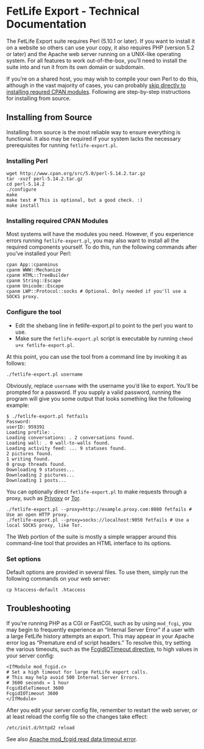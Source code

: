 # FetLife Export - Technical Documentation

The FetLife Export suite requires Perl (5.10.1 or later). If you want to install it on a website so others can use your copy, it also requires PHP (version 5.2 or later) and the Apache web server running on a UNIX-like operating system. For all features to work out-of-the-box, you’ll need to install the suite into and run it from its own domain or subdomain.

If you’re on a shared host, you may wish to compile your own Perl to do this, although in the vast majority of cases, you can probably [skip directly to installing requred CPAN modules](#installing-required-cpan-modules). Following are step-by-step instructions for installing from source.

## Installing from Source

Installing from source is the most reliable way to ensure everything is functional. It also may be required if your system lacks the necessary prerequisites for running `fetlife-export.pl`.

### Installing Perl

    wget http://www.cpan.org/src/5.0/perl-5.14.2.tar.gz
    tar -xvzf perl-5.14.2.tar.gz
    cd perl-5.14.2
    ./configure
    make
    make test # This is optional, but a good check. :)
    make install

### Installing required CPAN Modules

Most systems will have the modules you need. However, if you experience errors running `fetlife-export.pl`, you may also want to install all the required components yourself. To do this, run the following commands after you’ve installed your Perl:

    cpan App::cpanminus
    cpanm WWW::Mechanize
    cpanm HTML::TreeBuilder
    cpanm String::Escape
    cpanm Unicode::Escape
    cpanm LWP::Protocol::socks # Optional. Only needed if you'll use a SOCKS proxy.

### Configure the tool

* Edit the shebang line in fetlife-export.pl to point to the perl you want to use.
* Make sure the `fetlife-export.pl` script is executable by running `chmod u+x fetlife-export.pl`.

At this point, you can use the tool from a command line by invoking it as follows:

    ./fetlife-export.pl username

Obviously, replace `username` with the username you’d like to export. You’ll be prompted for a password. If you supply a valid password, running the program will give you some output that looks something like the following example:

    $ ./fetlife-export.pl fetfails
    Password: 
    userID: 959391
    Loading profile: .
    Loading conversations: . 2 conversations found.
    Loading wall: . 0 wall-to-walls found.
    Loading activity feed: ... 9 statuses found.
    2 pictures found.
    1 writing found.
    0 group threads found.
    Downloading 9 statuses...
    Downloading 2 pictures...
    Downloading 1 posts...

You can optionally direct `fetlife-export.pl` to make requests through a proxy, such as [Privoxy](http://privoxy.org/) or [Tor](https://torproject.org/).

    ./fetlife-export.pl --proxy=http://example.proxy.com:8080 fetfails # Use an open HTTP proxy.
    ./fetlife-export.pl --proxy=socks://localhost:9050 fetfails # Use a local SOCKS proxy, like Tor.

The Web portion of the suite is mostly a simple wrapper around this command-line tool that provides an HTML interface to its options.

### Set options

Default options are provided in several files. To use them, simply run the following commands on your web server:

    cp htaccess-default .htaccess

## Troubleshooting

If you’re running PHP as a CGI or FastCGI, such as by using `mod_fcgi`, you may begin to frequently experience an “Internal Server Error” if a user with a large FetLife history attempts an export. This may appear in your Apache error log as “Premature end of script headers.” To resolve this, try setting the various timeouts, such as the [FcgidIOTimeout directive](https://httpd.apache.org/mod_fcgid/mod/mod_fcgid.html#fcgidiotimeout "Apache manual page for FcgidIOTimeout directive."), to high values in your server config:

    <IfModule mod_fcgid.c>
    # Set a high timeout for large FetLife export calls.
    # This may help avoid 500 Internal Server Errors.
    # 3600 seconds = 1 hour
    FcgidIdleTimeout 3600
    FcgidIOTimeout 3600
    </IfModule>

After you edit your server config file, remember to restart the web server, or at least reload the config file so the changes take effect:

    /etc/init.d/httpd2 reload

See also [Apache mod_fcgid read data timeout error](http://rickchristie.com/blog/2011/note/apache-mod_fcgid-read-data-timeout-error/).
